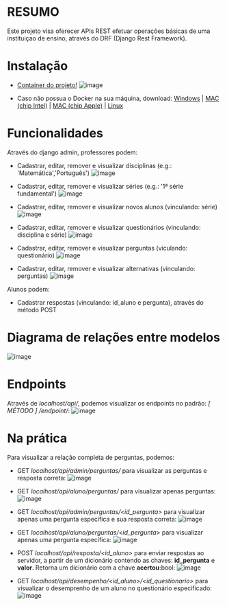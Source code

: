 # RESUMO
Este projeto visa oferecer APIs REST efetuar operações básicas de uma instituiçao de ensino, através do DRF (Django Rest Framework).

# Instalação
- <a href="https://hub.docker.com/layers/fellipe222/teste-super-ensino/1.0/images/sha256:7352bc41a78c69b24dd3c133d3b9c66a7d66d6e9fdb5b1b1fec2ed7f7fe1e150" target="_blank">Container do projeto!</a>
![image](https://user-images.githubusercontent.com/56563965/182082309-536fc006-d617-4eaf-85d7-76f097765b57.png)

- Caso não possua o Docker na sua máquina, download: <a href="https://desktop.docker.com/win/main/amd64/Docker%20Desktop%20Installer.exe?utm_source=docker&utm_medium=webreferral&utm_campaign=dd-smartbutton&utm_location=header" target="_blank">Windows</a> | <a href="https://desktop.docker.com/mac/main/amd64/Docker.dmg?utm_source=docker&utm_medium=webreferral&utm_campaign=dd-smartbutton&utm_location=module" target="_blank">MAC (chip Intel)</a> | <a href="https://desktop.docker.com/mac/main/arm64/Docker.dmg?utm_source=docker&utm_medium=webreferral&utm_campaign=dd-smartbutton&utm_location=module" target="_blank">MAC (chip Apple)</a> | <a href="https://docs.docker.com/desktop/linux/install/" target="_blank">Linux</a>

# Funcionalidades
Através do django admin, professores podem:
- Cadastrar, editar, remover e visualizar disciplinas (e.g.: 'Matemática','Português')
![image](https://user-images.githubusercontent.com/56563965/182060980-433f2e57-0111-459b-8c3e-1b411690126e.png)

- Cadastrar, editar, remover e visualizar séries (e.g.: '1ª série fundamental')
![image](https://user-images.githubusercontent.com/56563965/182061060-6eae33d1-8503-4a22-9b23-c98d917e1a96.png)

- Cadastrar, editar, remover e visualizar novos alunos (vinculando: série)
![image](https://user-images.githubusercontent.com/56563965/182061171-cdbcba25-74f2-4abb-9049-95112d166645.png)

- Cadastrar, editar, remover e visualizar questionários (vinculando: disciplina e série)
![image](https://user-images.githubusercontent.com/56563965/182061319-ddc9aeca-68c4-41f7-bcd8-d1209cb537d8.png)

- Cadastrar, editar, remover e visualizar perguntas (viculando: questionário)
![image](https://user-images.githubusercontent.com/56563965/182061366-e1d88846-e4c5-4c02-b7f2-eed060314ec1.png)

- Cadastrar, editar, remover e visualizar alternativas (vinculando: perguntas)
![image](https://user-images.githubusercontent.com/56563965/182061431-7f81ecf1-04f3-42fb-a96d-99b9b22f1869.png)

Alunos podem:
- Cadastrar respostas (vinculando: id_aluno e pergunta), através do método POST

# Diagrama de relações entre modelos
![image](https://user-images.githubusercontent.com/56563965/182056316-81e38b99-b60b-467d-a1ee-435d35ed79e8.png)

# Endpoints
Através de <i>localhost/api/</i>, podemos visualizar os endpoints no padrão: <i>[ MÉTODO ] /endpoint/</i>:
![image](https://user-images.githubusercontent.com/56563965/182056757-3e4728c8-5bd1-42b3-b7db-7a73994da401.png)

# Na prática
Para visualizar a relação completa de perguntas, podemos:
- GET <i>localhost/api/admin/perguntas/</i> para visualizar as perguntas e resposta correta:
![image](https://user-images.githubusercontent.com/56563965/182057614-6d9317be-48f4-4fa9-a039-c18f298822f2.png)

- GET <i>localhost/api/aluno/perguntas/</i> para visualizar apenas perguntas:
![image](https://user-images.githubusercontent.com/56563965/182057704-62066b76-37e7-4aa3-970d-aa113d4247d8.png)

- GET <i>localhost/api/admin/perguntas/<id_pergunta></i> para visualizar apenas uma pergunta específica e sua resposta correta:
![image](https://user-images.githubusercontent.com/56563965/182057954-bbf434db-6fdf-4f6b-98d1-1f29519bfdf5.png)

- GET <i>localhost/api/aluno/perguntas/<id_pergunta></i> para visualizar apenas uma pergunta específica:
![image](https://user-images.githubusercontent.com/56563965/182058040-7cc197c2-7e76-4222-907d-3357189f6119.png)
  
- POST <i>localhost/api/resposta/<id_aluno></i> para enviar respostas ao servidor, a partir de um dicionário contendo as chaves: <b>id_pergunta</b> e <b>valor</b>. Retorna um dicionário com a chave <b>acertou</b>:bool:
![image](https://user-images.githubusercontent.com/56563965/182057105-d9fd311d-3d71-4d53-9045-891a7bcc74cd.png)
  
- GET <i>localhost/api/desempenho/<id_aluno>/<id_questionario></i> para visualizar o desemprenho de um aluno no questionário especificado:
![image](https://user-images.githubusercontent.com/56563965/182059340-4f0cc30e-6aca-403b-ac14-e54937986d5b.png)

  

